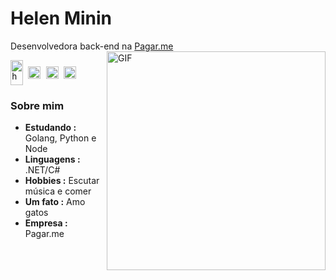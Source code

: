 # Helen Minin

Desenvolvedora back-end na [Pagar.me](https://www.pagar.me)
<br />
<img align="right" alt="GIF" width="350px" src="https://media.giphy.com/media/13HgwGsXF0aiGY/giphy.gif" />

<samp align="left">
   <a href="https://twitter.com/helenminin_" target="blank"><img align="center" src="https://raw.githubusercontent.com/rahuldkjain/github-profile-readme-generator/master/src/images/icons/Social/twitter.svg" alt="helenminin_" height="40" width="20" /></a>
  <a href="https://linkedin.com/in/helenminin" target="blank"><img align="center" src="https://raw.githubusercontent.com/rahuldkjain/github-profile-readme-generator/master/src/images/icons/Social/linked-in-alt.svg" alt="https://linkedin.com/in/helenminin" width="20" /></a>
  <a href="https://instagram.com/helenminin" target="blank"><img align="center" src="https://raw.githubusercontent.com/rahuldkjain/github-profile-readme-generator/master/src/images/icons/Social/instagram.svg" alt="https://instagram.com/helenminin" width="20" /></a>
  <a href="https://t.me/helenminin" target="blank"><img align="center" src="https://upload.wikimedia.org/wikipedia/commons/8/82/Telegram_logo.svg" alt="https://instagram.com/helenminin" width="20" /></a>
 </samp>

### Sobre mim
- **Estudando :** Golang, Python e Node 
- **Linguagens :** .NET/C#
- **Hobbies :** Escutar música e comer
- **Um fato :** Amo gatos
- **Empresa :** Pagar.me 
